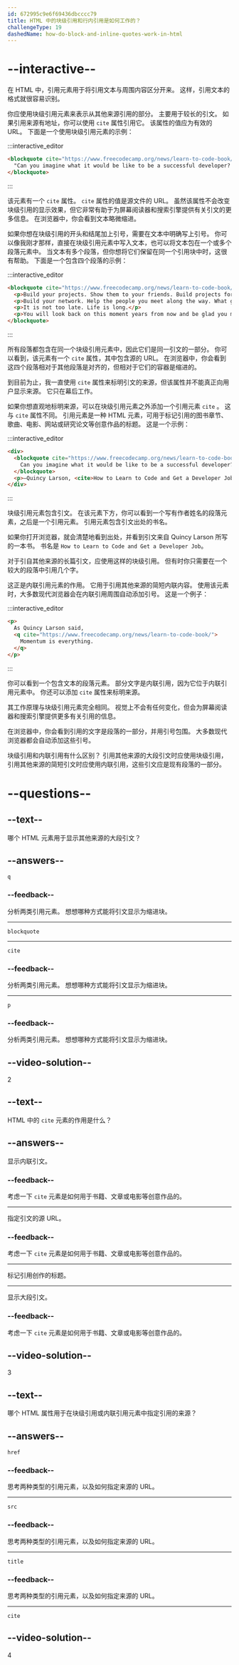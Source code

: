 ```yaml
---
id: 672995c9e6f69436dbcccc79
title: HTML 中的块级引用和行内引用是如何工作的？
challengeType: 19
dashedName: how-do-block-and-inline-quotes-work-in-html
---
```


# --interactive--

在 HTML 中，引用元素用于将引用文本与周围内容区分开来。 这样，引用文本的格式就很容易识别。

你应使用块级引用元素来表示从其他来源引用的部分。 主要用于较长的引文。 如果引用来源有地址，你可以使用 `cite` 属性引用它。 该属性的值应为有效的 URL。 下面是一个使用块级引用元素的示例：

:::interactive_editor

```html
<blockquote cite="https://www.freecodecamp.org/news/learn-to-code-book/">
  "Can you imagine what it would be like to be a successful developer? To have built software systems that people rely upon?"
</blockquote>
```

:::

该元素有一个 `cite` 属性。 `cite` 属性的值是源文件的 URL。 虽然该属性不会改变块级引用的显示效果，但它非常有助于为屏幕阅读器和搜索引擎提供有关引文的更多信息。 在浏览器中，你会看到文本略微缩进。

如果你想在块级引用的开头和结尾加上引号，需要在文本中明确写上引号。 你可以像我刚才那样，直接在块级引用元素中写入文本，也可以将文本包在一个或多个段落元素中。 当文本有多个段落，但你想将它们保留在同一个引用块中时，这很有帮助。 下面是一个包含四个段落的示例：

:::interactive_editor

```html
<blockquote cite="https://www.freecodecamp.org/news/learn-to-code-book/">
  <p>Build your projects. Show them to your friends. Build projects for your friends.</p>
  <p>Build your network. Help the people you meet along the way. What goes around comes around. You'll get what's coming to you.</p>   
  <p>It is not too late. Life is long.</p>
  <p>You will look back on this moment years from now and be glad you made a move.</p>
</blockquote>
```

:::

所有段落都包含在同一个块级引用元素中，因此它们是同一引文的一部分。 你可以看到，该元素有一个 `cite` 属性，其中包含源的 URL。 在浏览器中，你会看到这四个段落相对于其他段落是对齐的，但相对于它们的容器是缩进的。

到目前为止，我一直使用 `cite` 属性来标明引文的来源，但该属性并不能真正向用户显示来源。 它只在幕后工作。

如果你想直观地标明来源，可以在块级引用元素之外添加一个引用元素 `cite` 。 这与 `cite` 属性不同。 引用元素是一种 HTML 元素，可用于标记引用的图书章节、歌曲、电影、网站或研究论文等创意作品的标题。 这是一个示例：

:::interactive_editor

```html
<div>
  <blockquote cite="https://www.freecodecamp.org/news/learn-to-code-book/">
    Can you imagine what it would be like to be a successful developer? To have built software systems that people rely upon?
  </blockquote>
  <p>—Quincy Larson, <cite>How to Learn to Code and Get a Developer Job [Full Book].</cite></p>
</div>
```

:::

块级引用元素包含引文。 在该元素下方，你可以看到一个写有作者姓名的段落元素，之后是一个引用元素。 引用元素包含引文出处的书名。

如果你打开浏览器，就会清楚地看到出处，并看到引文来自 Quincy Larson 所写的一本书。 书名是 `How to Learn to Code and Get a Developer Job`。

对于引自其他来源的长篇引文，应使用这样的块级引用。 但有时你只需要在一个较大的段落中引用几个字。

这正是内联引用元素的作用。 它用于引用其他来源的简短内联内容。 使用该元素时，大多数现代浏览器会在内联引用周围自动添加引号。 这是一个例子：

:::interactive_editor

```html
<p>
  As Quincy Larson said,
  <q cite="https://www.freecodecamp.org/news/learn-to-code-book/">
    Momentum is everything.
  </q>
</p>
```

:::

你可以看到一个包含文本的段落元素。 部分文字是内联引用，因为它位于内联引用元素中。 你还可以添加 `cite` 属性来标明来源。

其工作原理与块级引用元素完全相同。 视觉上不会有任何变化，但会为屏幕阅读器和搜索引擎提供更多有关引用的信息。

在浏览器中，你会看到引用的文字是段落的一部分，并用引号包围。 大多数现代浏览器都会自动添加这些引号。

块级引用和内联引用有什么区别？ 引用其他来源的大段引文时应使用块级引用，引用其他来源的简短引文时应使用内联引用，这些引文应是现有段落的一部分。

# --questions--

## --text--

哪个 HTML 元素用于显示其他来源的大段引文？

## --answers--

`q`

### --feedback--

分析两类引用元素。 想想哪种方式能将引文显示为缩进块。

---

`blockquote`

---

`cite`

### --feedback--

分析两类引用元素。 想想哪种方式能将引文显示为缩进块。

---

`p`

### --feedback--

分析两类引用元素。 想想哪种方式能将引文显示为缩进块。

## --video-solution--

2

## --text--

HTML 中的 `cite` 元素的作用是什么？

## --answers--

显示内联引文。

### --feedback--

考虑一下 `cite` 元素是如何用于书籍、文章或电影等创意作品的。

---

指定引文的源 URL。

### --feedback--

考虑一下 `cite` 元素是如何用于书籍、文章或电影等创意作品的。

---

标记引用创作的标题。

---

显示大段引文。

### --feedback--

考虑一下 `cite` 元素是如何用于书籍、文章或电影等创意作品的。

## --video-solution--

3

## --text--

哪个 HTML 属性用于在块级引用或内联引用元素中指定引用的来源？

## --answers--

`href`

### --feedback--

思考两种类型的引用元素，以及如何指定来源的 URL。

---

`src`

### --feedback--

思考两种类型的引用元素，以及如何指定来源的 URL。

---

`title`

### --feedback--

思考两种类型的引用元素，以及如何指定来源的 URL。

---

`cite`

## --video-solution--

4

